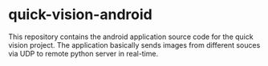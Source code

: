 # quick-vision-android
This repository contains the android application source code for the quick vision project. The application basically sends images from different souces via UDP to remote python server in real-time.
